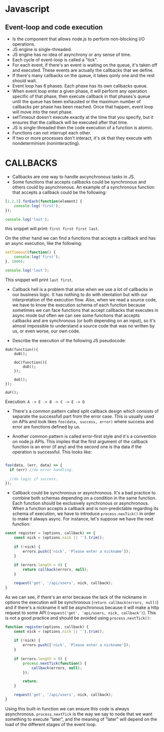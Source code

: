 # Javascript

## Event-loop and code execution
- Is the component that allows node.js to perform non-blocking I/O operations.
- JS engine is single-threaded.
- JS engine has no idea of asynchrony or any sense of time.
- Each cycle of event-loop is called a "tick".
- For each event, if there's an event is waiting on the queue, it's taken off and executed. These events are actually the callbacks that we define.
- If there's many callbacks on the queue, it takes qonly one and the rest should wait.
- Event loop has 6 phases. Each phase has its own callbacks queue. 
- When event loop enter a given phase, it will perform any operation specific of that phase, then execute callback in that phases's queue until the queue has been exhausted or the maximum number of callbacks per phase has been reached. Once that happen, event loop will move into the next phase.
- setTimeout doesn't execute exactly at the time that you specify, but it ensures that the callback will be executed after that time.
- JS is single-threaded then the code execution of a function is atomic.
- Functions can not interrupt each other.
- If two or more processes don't interact, it's ok that they execute with nondeterminism (noninteracting).

# CALLBACKS
- Callbacks are one way to handle ascynchronous tasks in JS.
- Some functions that accepts callbacks could be synchronous and others could by asynchronous. An example of a synchronous function that accepts a callback could be the following:
```javascript
[1,2,3].forEach(function(element) {
	console.log('first');
});

console.log('last');
```

this snippet will print: `first first first last`.

On the other hand we can find a functions that accepts a callback and has an async execution, like the following:

```javascript
setTimeout(function() {
	console.log('first');
}, 1000);

console.log('last');
```

This snippet will print `last first`.

- Callback hell is a problem that arise when we use a lot of callbacks in our business logic. It has nothing to do with identation but with our interpretation of the execution flow. Also, when we read a source code, we have to know the execution schema of each function because sometimes we can face functions that accept callbacks that executes in async mode but often we can see some functions that accepts callbacks and are synchronous (or both depending on an input), so it's almost impossible to understand a source code that was no written by us, or even worse, our own code.

- Describe the execution of the following JS pseudocode:
```
doA(function(){
	doB();

	doC(function(){
		doD();
	});

	doE();
});

doF();
```

Execution: `A -> E -> B -> C -> E -> D`

- There's a common pattern called split callback design which consists of separate the successfull part from the error case. This is usually used on APIs and look likes `foo(data, success, error)` where success and error are functions defined by us.

- Another common pattern is called error-first style and it's a convention on node.js APIs. This implies that the first argument of the callback function is an error (if any) and the second one is tha data if the operation is successful. This looks like:

```javascript

foo(data, (err, data) => {
  if (err) //do error handling.
  
  //do logic if success.
});
```

- Callback could be synchronous or asynchronous. It's a bad practice to combine both schemas depending on a condition in the same function. Each function should be exclusively synchronous or asynchronous. When a function accepts a callback and is non-predictable regarding its schema of execution, we have to introduce `process.nexTick()` in order to make it always async. For instance, let's suppose we have the next function:

```javascript
const register = (options, callback) => {
    const nick = (options.nick || '').trim();
    
    if (!nick) {
        errors.push(['nick', 'Please enter a nickname']);
    }
    
    if (errors.length > 0) {
        return callback(errors, null);
    }

    request('get', '/api/users', nick, callback);
}
```

As we can see, if there's an error because the lack of the nickname in options the execution will be synchronous (`return callback(errors, null)`) and if there's a nickname it will be asynchronous because it will make a http request to some API (`request('get', 'api/users, nick, callback')`). This is not a good practice and should be avoided using `process.nextTick()`:

```javascript
function register(options, callback) {
    const nick = (options.nick || '').trim();
    
    if (!nick) {
        errors.push(['nick', 'Please enter a nickname']);
    }
    
    if (errors.length > 0) {
    	process.nextTick(function() {
        	callback(errors, null);
        });

        return;
    }

    request('get', '/api/users', nick, callback);
}
```

Using this built-in function we can ensure this code is always asynchronous. `process.nextTick` is the way we say to node that we want something to execute "later", and the meaning of "later" will depend on the load of the different stages of the event loop.

